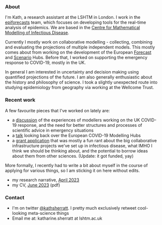 ### About

I'm Kath, a research assistant at the LSHTM in London. I work in the [epiforecasts](https://epiforecasts.io/) team, which focuses on developing tools for the real-time analysis of epidemics. We are based in the [Centre for Mathematical Modelling of Infectious Disease](https://www.lshtm.ac.uk/research/centres/centre-mathematical-modelling-infectious-diseases). 

Currently I mostly work on collaborative modelling - collecting, combining and evaluating the projections of multiple independent models. This mostly comes about from working on the development of the European [Forecast](https://covid19forecasthub.eu/) and [Scenario](https://covid19scenariohub.eu/) Hubs. Before that, I worked on supporting the emergency response to COVID-19, mostly in the UK.

In general I am interested in uncertainty and decision making using quantified projections of the future. I am also generally enthusiastic about the history and philosophy of science. I took a slightly unexpected route into studying epidemiology from geography via working at the Wellcome Trust.

### Recent work

A few favourite pieces that I've worked on lately are:
- a [discussion](https://www.biorxiv.org/content/10.1101/2023.06.12.544667v1) of the experiences of modellers working on the UK COVID-19 response, and the need for better structures and processes of scientific advice in emergency situations
- a [talk](https://docs.google.com/presentation/d/1c42Lj_6EBD25YdLRGbVKI2DuhmONhAk791Gs--8Daxc/edit#slide=id.g196fd35e525_2_25) looking back over the European COVID-19 Modelling Hubs
- a [grant application](docs/covid19-response-fund-app.md) that was mostly a fun rant about the big collaborative infrastructure projects we've set up in infectious disease, what IMHO I think we should be thinking about, and the potential to borrow ideas about them from other sciences. (Update: it got funded, yay)

More formally, I recently had to write a bit about myself in the course of applying for various things, so I am sticking it on here without edits.
- my research narrative, [April 2023](docs/research-narrative.md)
- my CV, [June 2023](https://github.com/kathsherratt/kathsherratt/blob/main/230528%20Sherratt%20CV.pdf) (pdf)

### Contact

- I'm on twitter [@kathsherratt](https://twitter.com/kathsherratt). I pretty much exclusively retweet cool-looking meta-science things
- Email me at: katharine.sherratt at lshtm.ac.uk

